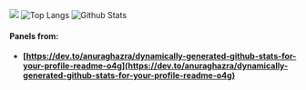 ![](https://github-profile-summary-cards.vercel.app/api/cards/profile-details?username=datamesse&theme=tokyonight)   ![Top Langs](https://github-readme-stats.vercel.app/api/top-langs/?username=datamesse&langs_count=8&theme=tokyonight)   ![Github Stats](https://github-readme-stats.vercel.app/api?username=datamesse&theme=tokyonight)


#### Panels from:
* **[https://dev.to/anuraghazra/dynamically-generated-github-stats-for-your-profile-readme-o4g](https://dev.to/anuraghazra/dynamically-generated-github-stats-for-your-profile-readme-o4g)**
